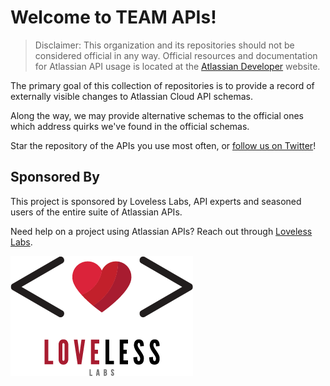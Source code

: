 # Welcome to TEAM APIs!

> Disclaimer: This organization and its repositories should not be considered official in any way. Official resources and documentation for Atlassian API usage is located at the [Atlassian Developer](https://developer.atlassian.com/) website.

The primary goal of this collection of repositories is to provide a record of externally visible changes to Atlassian Cloud API schemas.

Along the way, we may provide alternative schemas to the official ones which address quirks we've found in the official schemas.

Star the repository of the APIs you use most often, or [follow us on Twitter](https://twitter.com/TeamApis)!

## Sponsored By

This project is sponsored by Loveless Labs, API experts and seasoned users of the entire suite of Atlassian APIs.

Need help on a project using Atlassian APIs? Reach out through [Loveless Labs](https://lovelesslabs.com).

![Loveless Labs](/profile/assets/loveless-labs-big-transparent.png)

